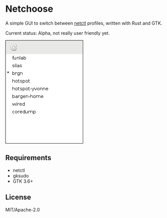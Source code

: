# Netchoose

A simple GUI to switch between [netctl][0] profiles, written with Rust and GTK.

Current status: Alpha, not really user friendly yet.

![screenshot](https://raw.githubusercontent.com/dbrgn/netchoose-rs/master/screenshot.png)

## Requirements

- netctl
- gksudo
- GTK 3.6+

## License

MIT/Apache-2.0

[0]: https://wiki.archlinux.org/index.php/netctl
